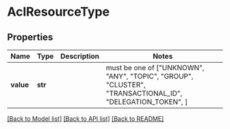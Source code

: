 # AclResourceType


## Properties
Name | Type | Description | Notes
------------ | ------------- | ------------- | -------------
**value** | **str** |  |  must be one of ["UNKNOWN", "ANY", "TOPIC", "GROUP", "CLUSTER", "TRANSACTIONAL_ID", "DELEGATION_TOKEN", ]

[[Back to Model list]](../README.md#documentation-for-models) [[Back to API list]](../README.md#documentation-for-api-endpoints) [[Back to README]](../README.md)


